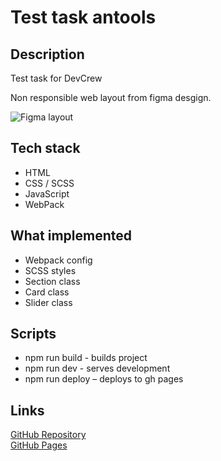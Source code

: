 # Test task antools 

## Description
Test task for DevCrew

Non responsible web layout from figma desgign.

![Figma layout](https://i.postimg.cc/L8m7cvtP/Screenshot-2022-12-07-at-15-51-54.png)

## Tech stack
* HTML
* CSS / SCSS 
* JavaScript
* WebPack

## What implemented
* Webpack config
* SCSS styles
* Section class
* Card class
* Slider class

## Scripts

* npm run build - builds project
* npm run dev - serves development 
* npm run deploy – deploys to gh pages
## Links

[GitHub Repository](https://github.com/Mikeloangel/antools)  
[GitHub Pages](https://mikeloangel.github.io/antools/index.html)


